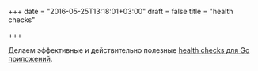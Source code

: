 +++
date = "2016-05-25T13:18:01+03:00"
draft = false
title = "health checks"

+++

<p>Делаем эффективные и действительно полезные <a href="https://opsee.com/guides/gochecks/">health checks для Go приложений</a>.</p>

